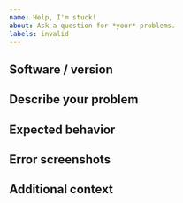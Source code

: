 ```yaml
---
name: Help, I'm stuck!
about: Ask a question for *your* problems.
labels: invalid
---
```


## Software / version
<!-- EX: Paper / 1.19.2 -->


## Describe your problem
<!-- A clear and concise description of what your problem is. -->


## Expected behavior
<!-- A clear and concise description of what you expected to happen. -->


## Error screenshots
<!-- If applicable, add error screenshots from your Repl project console. -->


## Additional context
<!-- Add any other context about your problem here. -->